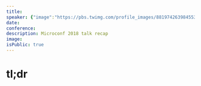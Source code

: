```yaml
---
title:
speaker: {"image":"https://pbs.twimg.com/profile_images/881974263984553984/Y7kRkDG7.jpg","name":"Anna Jacobsen 🍣","title":"Head of Customer Success + Onboarding, YouCanBook.me","bioUrl":"https://www.microconf.com/growth/speakers/anna-jacobsen/","twitter":"annagjacobsen","website":null,"location":"Minneapolis, but CA is home","description":"","verified":false}
date:
conference:
description: Microconf 2018 talk recap
image:
isPublic: true
---
```


# tl;dr
